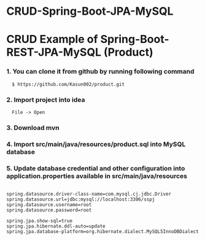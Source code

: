 # CRUD-Spring-Boot-JPA-MySQL

# CRUD Example of Spring-Boot-REST-JPA-MySQL (Product)

### 1. You can clone it from github by running following command

```
  $ https://github.com/Kasun002/product.git
```

### 2. Import project into idea
```
  File -> Open 
```
### 3. Download mvn

### 4. Import src/main/java/resources/product.sql into MySQL database

### 5. Update database credential and other configuration into application.properties available in src/main/java/resources

```

spring.datasource.driver-class-name=com.mysql.cj.jdbc.Driver
spring.datasource.url=jdbc:mysql://localhost:3306/sspj
spring.datasource.username=root
spring.datasource.password=root

spring.jpa.show-sql=true
spring.jpa.hibernate.ddl-auto=update
spring.jpa.database-platform=org.hibernate.dialect.MySQL5InnoDBDialect

```
